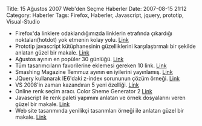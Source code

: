 Title: 15 Ağustos 2007 Web&#039;den Seçme Haberler
Date: 2007-08-15 21:12
Category: Haberler
Tags: Firefox, Haberler, Javascript, jquery, prototip, Visual-Studio

-   Firefox'da linklere odaklandığımızda linklerin etrafında çıkardığı
    noktaları(hotdot) yok etmenin kolay yolu. [Link][]
-   Prototip javascript kütüphanesinin güzelliklerini karşılaştırmalı
    bir şekilde anlatan güzel bir makale. [Link][1]
-   Ağustos ayının en popüler 30 günlüğü. [Link][2]
-   Tüm tasarımcıların favorilerine eklemesi gereken 10 link. [Link][3]
-   Smashing Magazine Temmuz ayının en iyilerini yayınlamış. [Link][4]
-   JQuery kullanarak IE6'daki z-index sorununun çözüm örneği. [Link][5]
-   VS 2008'in zaman kazandıran 5 yeni özelliği. [Link][6]
-   Online renk seçim aracı. Color Sheme Generator 2 [Link][7]
-   Javascript ile renk paleti yapımını anlatan ve örnek dosyalarını
    veren güzel bir makale. [Link][8]
-   Web site tasarımında yenilikçi tasarımları örneği ile anlatan güzel
    bir makale. [Link][9]

</p>

  [Link]: http://seo-nola.blogspot.com/2007/08/remove-dotted-border-around-link-in.html
    "link etrafındaki noktalar"
  [1]: http://thinkweb2.com/projects/prototype-checklist/ "Prototip"
  [2]: http://www.ebizmba.com/articles/popular-blogs.html
    "popüler günlük"
  [3]: http://designer-daily.com/10-lists-every-designer-should-bookmark-323
    "Favorine ekle"
  [4]: http://www.smashingmagazine.com/2007/08/14/best-of-july-2007/
    "Temmuz ayının en iyileri"
  [5]: http://brandonaaron.net/docs/bgiframe/ "z-index"
  [6]: http://blogs.msdn.com/ronang/archive/2007/08/14/take-5-5-time-saving-features-in-vs-2008.aspx
    "VS.Net 2008"
  [7]: http://www.wellstyled.com/tools/colorscheme2/index-en.html
    "Color Sheme Generator 2"
  [8]: http://www.webreference.com/programming/javascript/mk/column3/index.html
    "Renk seçim paleti"
  [9]: http://www.digital-web.com/articles/designing_the_future_of/
    "Geleceğin Tasarımı"

